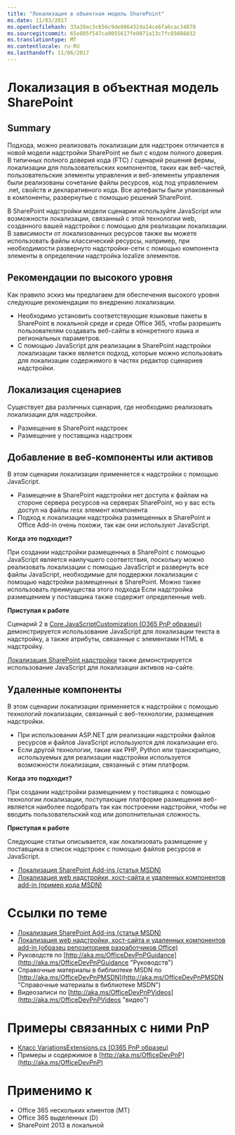 ```yaml
---
title: "Локализация в объектная модель SharePoint"
ms.date: 11/03/2017
ms.openlocfilehash: 33a39ac3c656c9de086432da14ce6fa6cac34870
ms.sourcegitcommit: 65e885f547ca9055617fe0871a13c7fc85086032
ms.translationtype: MT
ms.contentlocale: ru-RU
ms.lasthandoff: 11/06/2017
---
```

<a name="localization-in-the-sharepoint-add-in-model"></a>Локализация в объектная модель SharePoint
===========================================

<a name="summary"></a>Summary
-------

Подхода, можно реализовать локализации для надстроек отличается в новой модели надстройки SharePoint не был с кодом полного доверия. В типичных полного доверия кода (FTC) / сценарий решения фермы, локализации для пользовательских компонентов, таких как веб-частей, пользовательские элементы управления и веб-элементы управления были реализованы сочетание файлы ресурсов, код под управлением .net, свойств и декларативного кода.  Все артефакты были упакованный в компоненты, развернутые с помощью решений SharePoint.

В SharePoint надстройки модели сценарии используйте JavaScript или возможности локализации, связанный с этой технологии web, созданного вашей надстройки с помощью для реализации локализации. В зависимости от локализованных ресурсов также вы можете использовать файлы классический ресурсы, например, при необходимости развернуто надстройки-сети с помощью компонента элементы в определении надстройка lozalize элементов.

<a name="high-level-guidelines"></a>Рекомендации по высокого уровня
---------------------

Как правило эскиз мы предлагаем для обеспечения высокого уровня следующие рекомендации по внедрению локализации.

- Необходимо установить соответствующие языковые пакеты в SharePoint в локальной среде и среде Office 365, чтобы разрешить пользователям создавать веб-сайты в конкретного языка и региональных параметров.
- С помощью JavaScript для реализации в SharePoint надстройки локализации также является подход, которые можно использовать для локализации содержимого в частях редактор сценариев надстройки. 

<a name="localization-scenarios"></a>Локализация сценариев
----------------------

Существует два различных сценария, где необходимо реализовать локализации для надстройки.

- Размещение в SharePoint надстроек
- Размещение у поставщика надстроек

<a name="add-in-web-components-or-assets"></a>Добавление в веб-компоненты или активов
-------------------------
В этом сценарии локализации применяется к надстройки с помощью JavaScript.

- Размещение в SharePoint надстройки нет доступа к файлам на стороне сервера ресурсов на серверах SharePoint, но у вас есть доступ на файлы resx элемент компонента 
- Подход к локализации надстройка размещенных в SharePoint и Office Add-in очень похожи, так как они используют JavaScript.

**Когда это подходит?**

При создании надстройки размещенных в SharePoint с помощью JavaScript является наилучшего соответствия, поскольку можно реализовать локализации с помощью JavaScript и развернуть все файлы JavaScript, необходимые для поддержки локализации с помощью надстройки размещенных в SharePoint. Можно также использовать преимущества этого подхода Если надстройка размещением у поставщика также содержит определенные web.

**Приступая к работе**

Сценарий 2 в [Core.JavaScriptCustomization (O365 PnP образец))](https://github.com/SharePoint/PnP/tree/master/Samples/Core.JavaScriptCustomization) демонстрируется использование JavaScript для локализации текста в надстройку, а также атрибуты, связанные с элементами HTML в надстройку.

[Локализация SharePoint надстройки](https://msdn.microsoft.com/en-us/library/fp179919(v=office.15).aspx) также демонстрируется использование JavaScript для локализации активов на-сайте.

<a name="remote-components"></a>Удаленные компоненты
-------------------------
В этом сценарии локализации применяется к надстройки с помощью технологий локализации, связанный с веб-технологии, размещения надстройки.

- При использовании ASP.NET для реализации надстройки файлов ресурсов и файлов JavaScript используются для локализации его.
- Если другой технологии, такие как PHP, Python или транскрипцию, используемых для реализации надстройки используется возможности локализации, связанный с этим платформ.

**Когда это подходит?**

При создании надстройки размещением у поставщика с помощью технологии локализации, поступающие платформе размещения веб-является наиболее подобрать так как построении надстройки, чтобы не вводить пользовательский код или дополнительная сложность.

**Приступая к работе**

Следующие статьи описывается, как локализовать размещение у поставщика в список надстроек с помощью файлов ресурсов и JavaScript.

- [Локализация SharePoint Add-ins (статья MSDN)](https://msdn.microsoft.com/en-us/library/fp179919(v=office.15).aspx)
- [Локализация web надстройки, хост-сайта и удаленных компонентов add-in (пример кода MSDN)](https://code.msdn.microsoft.com/office/SharePoint-2013-Bookstore-328060fc)

<a name="related-links"></a>Ссылки по теме
=============

- [Локализация SharePoint Add-ins (статья MSDN)](https://msdn.microsoft.com/en-us/library/fp179919(v=office.15).aspx)
- [Локализация web надстройки, хост-сайта и удаленных компонентов add-in (образец репозиториев разработчиков Office)](https://github.com/SharePoint/SharePoint-Add-in-Localization)
- Руководств по [http://aka.ms/OfficeDevPnPGuidance](http://aka.ms/OfficeDevPnPGuidance "Руководств")
- Справочные материалы в библиотеке MSDN по [http://aka.ms/OfficeDevPnPMSDN](http://aka.ms/OfficeDevPnPMSDN "Справочные материалы в библиотеке MSDN")
- Видеозаписи по [http://aka.ms/OfficeDevPnPVideos](http://aka.ms/OfficeDevPnPVideos "видео")

<a name="related-pnp-samples"></a>Примеры связанных с ними PnP
===================

- [Класс VariationsExtensions.cs (O365 PnP образец)](https://github.com/SharePoint/PnP-Sites-Core/tree/master/Core/OfficeDevPnP.Core/AppModelExtensions/VariationExtensions.cs)
- Примеры и содержимое в [http://aka.ms/OfficeDevPnP](http://aka.ms/OfficeDevPnP)

<a name="applies-to"></a>Применимо к
==========
- Office 365 нескольких клиентов (MT)
- Office 365 выделенных (D)
- SharePoint 2013 в локальной
